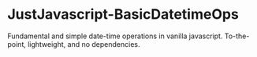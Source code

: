# JustJavascript-BasicDatetimeOps
Fundamental and simple date-time operations in vanilla javascript. To-the-point, lightweight, and no dependencies.
